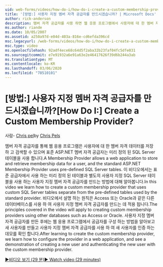 ```yaml
---
uid: web-forms/videos/how-do-i/how-do-i-create-a-custom-membership-provider
title: '[방법:] 사용자 지정 멤버 자격 공급자를 만드시겠습니까? | Microsoft Docs'
author: rick-anderson
description: 멤버 자격 공급자를 사용 하면 웹 응용 프로그램에서 사용자에 대 한 멤버 자격 데이터를 저장 하 고 검색할 수 있으며 표준 ASP.NET 멤버 자격 공급자는 미리 정의 된
ms.author: riande
ms.date: 10/05/2007
ms.assetid: a250a97d-e04d-403a-816e-cd6efda396cd
msc.legacyurl: /web-forms/videos/how-do-i/how-do-i-create-a-custom-membership-provider
msc.type: video
ms.openlocfilehash: 92adf4ece68c64d5f2aba32b23faf04fc5dfe031
ms.sourcegitcommit: e7e91932a6e91a63e2e46417626f39d6b244a3ab
ms.translationtype: MT
ms.contentlocale: ko-KR
ms.lasthandoff: 03/06/2020
ms.locfileid: "78510101"
---
```

# <a name="how-do-i-create-a-custom-membership-provider"></a><span data-ttu-id="682d8-104">[방법:] 사용자 지정 멤버 자격 공급자를 만드시겠습니까?</span><span class="sxs-lookup"><span data-stu-id="682d8-104">[How Do I:] Create a Custom Membership Provider?</span></span>

<span data-ttu-id="682d8-105">사람- [Chris pel](https://twitter.com/chrispels)</span><span class="sxs-lookup"><span data-stu-id="682d8-105">by [Chris Pels](https://twitter.com/chrispels)</span></span>

<span data-ttu-id="682d8-106">멤버 자격 공급자를 통해 웹 응용 프로그램은 사용자에 대 한 멤버 자격 데이터를 저장 하 고 검색할 수 있으며 표준 ASP.NET 멤버 자격 공급자는 미리 정의 된 SQL Server 테이블을 사용 합니다.</span><span class="sxs-lookup"><span data-stu-id="682d8-106">A Membership Provider allows a web application to store and retrieve membership data for a user, and the standard ASP.NET Membership Provider uses pre-defined SQL Server tables.</span></span> <span data-ttu-id="682d8-107">이 비디오에서는 표준 공급자에서 사용 하는 미리 정의 된 테이블과 별도의 사용자 지정 SQL Server 테이블을 사용 하는 사용자 지정 멤버 자격 공급자를 만드는 방법에 대해 알아봅니다.</span><span class="sxs-lookup"><span data-stu-id="682d8-107">In this video we learn how to create a custom membership provider that uses custom SQL Server tables separate from the pre-defined tables used by the standard provider.</span></span> <span data-ttu-id="682d8-108">비디오에서 설명 하는 원칙은 Access 또는 Oracle과 같은 다른 데이터베이스를 사용 하 여 사용자 지정 멤버 자격 공급자를 만드는 데 적용 됩니다.</span><span class="sxs-lookup"><span data-stu-id="682d8-108">The principles covered in the video will apply to creating custom membership providers using other databases such as Access or Oracle.</span></span> <span data-ttu-id="682d8-109">사용자 지정 멤버 자격 공급자를 만든 후에는 웹 응용 프로그램에서 공급자를 구성 하는 방법을 알아보고 새 사용자를 만들고 사용자 지정 멤버 자격 공급자를 사용 하 여 새 사용자를 인증 하는 데모를 확인 합니다.</span><span class="sxs-lookup"><span data-stu-id="682d8-109">After learning to create the custom membership provider, we learn how to configure the provider in a web application, and see a demonstration of creating a new user and authenticating the new user with the custom membership provider.</span></span>

[<span data-ttu-id="682d8-110">&#9654;비디오 보기 (29 분)</span><span class="sxs-lookup"><span data-stu-id="682d8-110">&#9654; Watch video (29 minutes)</span></span>](https://channel9.msdn.com/Blogs/ASP-NET-Site-Videos/how-do-i-create-a-custom-membership-provider)
